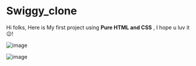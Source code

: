 # Swiggy_clone
Hi folks, Here is My first project using <b>Pure HTML and CSS</b> , I hope u luv it 😉!

![image](https://user-images.githubusercontent.com/80830391/131313819-3c048ea1-3054-4272-aaa2-c3e9e449f802.png)

![image](https://user-images.githubusercontent.com/80830391/131313894-d3213bb9-8c9d-47f5-9c43-fecf404248f5.png)



